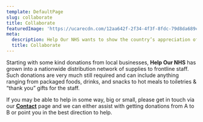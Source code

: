 ```yaml
---
template: DefaultPage
slug: collaborate
title: Collaborate
featuredImage: 'https://ucarecdn.com/12aa642f-2f34-4f3f-8fdc-79d8da689c91/'
meta:
  description: Help Our NHS wants to show the country’s appreciation of frontline NHS staff by providing them with sustenance & supplies while they work tirelessly on our behalf via a combination of fundraising and donations.
  title: Collaborate
---
```

Starting with some kind donations from local businesses, **Help Our NHS** has grown into a nationwide distribution network of supplies to frontline staff.  Such donations are very much still required and can include anything ranging from packaged foods, drinks, and snacks to hot meals to toiletries & “thank you” gifts for the staff.

If you may be able to help in some way, big or small, please get in touch via our **[Contact](/contact)** page and we can either assist with getting donations from A to B or point you in the best direction to help.